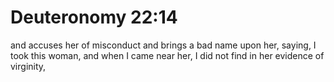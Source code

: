 # Deuteronomy 22:14

and accuses her of misconduct and brings a bad name upon her, saying, I took this woman, and when I came near her, I did not find in her evidence of virginity,
